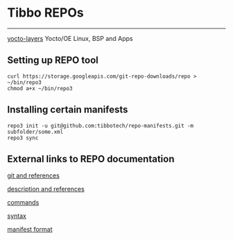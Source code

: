 # Tibbo REPOs
-----------

[yocto-layers](yocto-layers/) Yocto/OE Linux, BSP and Apps


## Setting up REPO tool

```
curl https://storage.googleapis.com/git-repo-downloads/repo > ~/bin/repo3
chmod a+x ~/bin/repo3

```

## Installing certain manifests

```
repo3 init -u git@github.com:tibbotech/repo-manifests.git -m subfolder/some.xml
repo3 sync
```

## External links to REPO documentation

[git and references](https://gerrit.googlesource.com/git-repo)

[description and references](https://source.android.com/setup/develop)

[commands](https://source.android.com/docs/setup/create/repo)

[syntax](https://gerrit.googlesource.com/git-repo/+/master/docs/)

[manifest format](https://gerrit.googlesource.com/git-repo/+/master/docs/manifest-format.md)

